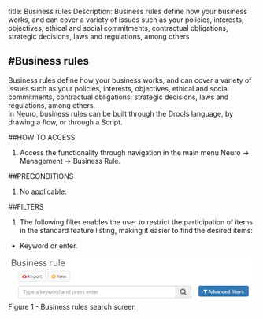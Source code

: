 title: Business rules
Description: Business rules define how your business works, and can cover a variety of issues such as your policies, interests, objectives, ethical and social commitments, contractual obligations, strategic decisions, laws and regulations, among others

#Business rules
--------------------
Business rules define how your business works, and can cover a variety of issues such as your policies, interests, objectives, ethical and social commitments, contractual obligations, strategic decisions, laws and regulations, among others.  
In Neuro, business rules can be built through the Drools language, by drawing a flow, or through a Script.    

##HOW TO ACCESS  
1.	Access the functionality through navigation in the main menu Neuro → Management → Business Rule.    

##PRECONDITIONS
1.	No applicable.  

##FILTERS
1.	The following filter enables the user to restrict the participation of items in the standard feature listing, making it easier to find the desired items:  
-    Keyword or enter.  

![Screenshot](images/business-rule-filter.png)  
Figure 1 - Business rules search screen  
